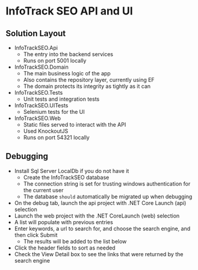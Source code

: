 # InfoTrack SEO API and UI

## Solution Layout

* InfoTrackSEO.Api
  * The entry into the backend services
  * Runs on port 5001 locally
* InfoTrackSEO.Domain
  * The main business logic of the app
  * Also contains the repository layer, currently using EF
  * The domain protects its integrity as tightly as it can
* InfoTrackSEO.Tests
  * Unit tests and integration tests
* InfoTrackSEO.UITests
  * Selenium tests for the UI
* InfoTrackSEO.Web
  * Static files served to interact with the API
  * Used KnockoutJS
  * Runs on port 54321 locally

## Debugging

* Install Sql Server LocalDb if you do not have it
  * Create the InfoTrackSEO database
  * The connection string is set for trusting windows authentication for the current user
  * The database `should` automatically be migrated up when debugging
* On the debug tab, launch the api project with .NET Core Launch (api) selection
* Launch the web project with the .NET CoreLaunch (web) selection
* A list will populate with previous entries
* Enter keywords, a url to search for, and choose the search engine, and then click Submit
  * The results will be added to the list below
* Click the header fields to sort as needed
* Check the View Detail box to see the links that were returned by the search engine
